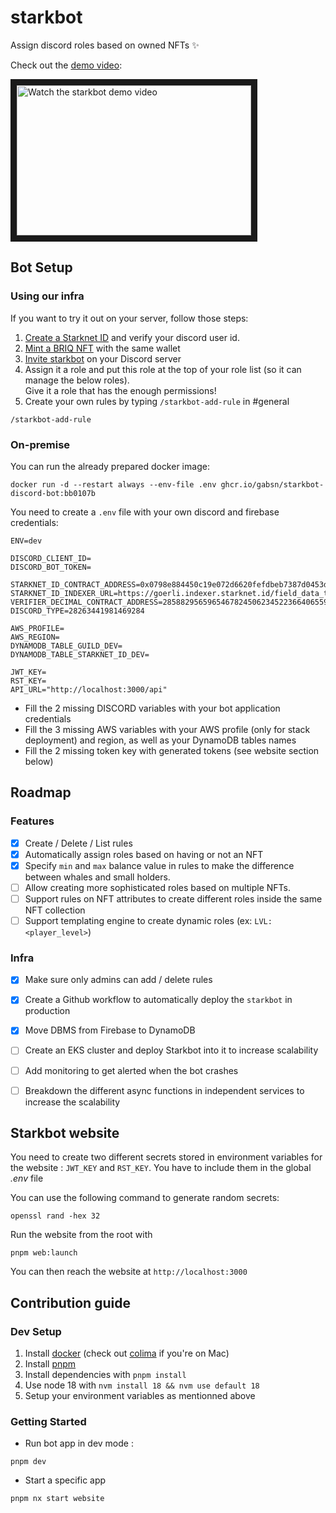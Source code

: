# starkbot

Assign discord roles based on owned NFTs ✨

Check out the [demo video](https://youtu.be/t6fzjxRs_TA):

<a href="https://youtu.be/t6fzjxRs_TA" target="_blank">
 <img src="http://img.youtube.com/vi/t6fzjxRs_TA/hqdefault.jpg" alt="Watch the starkbot demo video" width="375" height="240" border="10" />
</a>

## Bot Setup

### Using our infra

If you want to try it out on your server, follow those steps:

1. [Create a Starknet ID](https://starknet.id/) and verify your discord user id.
2. [Mint a BRIQ NFT](https://briq.construction) with the same wallet
3. [Invite starkbot](https://discord.com/api/oauth2/authorize?client_id=993439991822815292&permissions=268435456&scope=bot%20applications.commands) on your Discord server
4. Assign it a role and put this role at the top of your role list (so it can manage the below roles).  
Give it a role that has the enough permissions!
5. Create your own rules by typing `/starkbot-add-rule` in #general

```
/starkbot-add-rule
```

### On-premise

You can run the already prepared docker image:

```
docker run -d --restart always --env-file .env ghcr.io/gabsn/starkbot-discord-bot:bb0107b
```

You need to create a `.env` file with your own discord and firebase credentials:

```
ENV=dev

DISCORD_CLIENT_ID=
DISCORD_BOT_TOKEN=

STARKNET_ID_CONTRACT_ADDRESS=0x0798e884450c19e072d6620fefdbeb7387d0453d3fd51d95f5ace1f17633d88b
STARKNET_ID_INDEXER_URL=https://goerli.indexer.starknet.id/field_data_to_id
VERIFIER_DECIMAL_CONTRACT_ADDRESS=2858829565965467824506234522366406559425492229537050207406969294731822669741
DISCORD_TYPE=28263441981469284

AWS_PROFILE=
AWS_REGION=
DYNAMODB_TABLE_GUILD_DEV=
DYNAMODB_TABLE_STARKNET_ID_DEV=

JWT_KEY=
RST_KEY=
API_URL="http://localhost:3000/api"
```

- Fill the 2 missing DISCORD variables with your bot application credentials
- Fill the 3 missing AWS variables with your AWS profile (only for stack deployment) and region, as well as your DynamoDB tables names
- Fill the 2 missing token key with generated tokens (see website section below)

## Roadmap

### Features

- [x] Create / Delete / List rules
- [x] Automatically assign roles based on having or not an NFT
- [x] Specify `min` and `max` balance value in rules to make the difference between whales and small holders.
- [ ] Allow creating more sophisticated roles based on multiple NFTs.
- [ ] Support rules on NFT attributes to create different roles inside the same NFT collection
- [ ] Support templating engine to create dynamic roles (ex: `LVL: <player_level>`)

### Infra

- [x] Make sure only admins can add / delete rules
- [x] Create a Github workflow to automatically deploy the `starkbot` in production
- [x] Move DBMS from Firebase to DynamoDB
- [ ] Create an EKS cluster and deploy Starkbot into it to increase scalability
- [ ] Add monitoring to get alerted when the bot crashes
- [ ] Breakdown the different async functions in independent services to increase the scalability


## Starkbot website

You need to create two different secrets stored in environment variables for the website : `JWT_KEY` and `RST_KEY`. You have to include them in the global *.env* file

You can use the following command to generate random secrets:
```
openssl rand -hex 32 
```

Run the website from the root with 
```
pnpm web:launch
```

You can then reach the website at `http://localhost:3000`

## Contribution guide

### Dev Setup

1. Install [docker](https://docs.docker.com/get-docker/) (check out [colima](https://github.com/abiosoft/colima) if you're on Mac)
2. Install [pnpm](https://pnpm.io/installation#using-npm)
3. Install dependencies with `pnpm install`
4. Use node 18 with `nvm install 18 && nvm use default 18`
5. Setup your environment variables as mentionned above


### Getting Started

- Run bot app in dev mode :

```
pnpm dev
```

- Start a specific app

```
pnpm nx start website
```